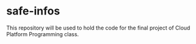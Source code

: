 # safe-infos
This repository will be used to hold the code for the final project of Cloud Platform Programming class.
